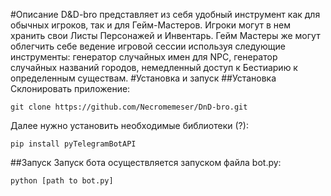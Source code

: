 #Описание
D&D-bro представляет из себя удобный инструмент как для обычных игроков, так и для Гейм-Мастеров. Игроки могут в нем хранить свои Листы Персонажей и Инвентарь. Гейм Мастеры же могут облегчить себе ведение игровой сессии используя следующие инструменты: генератор случайных имен для NPC, генератор случайных названий городов, немедленный доступ к Бестиарию к определенным существам.
#Установка и запуск
##Установка
Склонировать приложение:
```
git clone https://github.com/Necromemeser/DnD-bro.git
```
Далее нужно установить необходимые библиотеки (?):
```
pip install pyTelegramBotAPI
```
##Запуск
Запуск бота осуществляется запуском файла bot.py:
```
python [path to bot.py]
```
